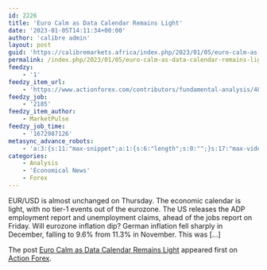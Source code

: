 ```yaml
---
id: 2226
title: 'Euro Calm as Data Calendar Remains Light'
date: '2023-01-05T14:11:34+00:00'
author: 'calibre admin'
layout: post
guid: 'https://calibremarkets.africa/index.php/2023/01/05/euro-calm-as-data-calendar-remains-light/'
permalink: /index.php/2023/01/05/euro-calm-as-data-calendar-remains-light/
feedzy:
    - '1'
feedzy_item_url:
    - 'https://www.actionforex.com/contributors/fundamental-analysis/480217-euro-calm-as-data-calendar-remains-light/'
feedzy_job:
    - '2185'
feedzy_item_author:
    - MarketPulse
feedzy_job_time:
    - '1672987126'
metasync_advance_robots:
    - 'a:3:{s:11:"max-snippet";a:1:{s:6:"length";s:0:"";}s:17:"max-video-preview";a:1:{s:6:"length";s:0:"";}s:17:"max-image-preview";a:1:{s:6:"length";s:5:"large";}}'
categories:
    - Analysis
    - 'Economical News'
    - Forex
---
```


EUR/USD is almost unchanged on Thursday. The economic calendar is light, with no tier-1 events out of the eurozone. The US releases the ADP employment report and unemployment claims, ahead of the jobs report on Friday. Will eurozone inflation dip? German inflation fell sharply in December, falling to 9.6% from 11.3% in November. This was \[…\]

The post [Euro Calm as Data Calendar Remains Light](https://www.actionforex.com/contributors/fundamental-analysis/480217-euro-calm-as-data-calendar-remains-light/) appeared first on [Action Forex](https://www.actionforex.com/).